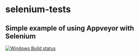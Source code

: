 # selenium-tests

## Simple example of using Appveyor with Selenium

[![Windows Build status](https://ci.appveyor.com/api/projects/status/github/elv1s42/selenium-tests?branch=master&svg=true)](https://ci.appveyor.com/project/elv1s42/selenium-tests/branch/master)
